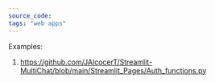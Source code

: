 ```yaml
---
source_code: 
tags: "web apps"
---
```



Examples:

1. https://github.com/JAlcocerT/Streamlit-MultiChat/blob/main/Streamlit_Pages/Auth_functions.py

